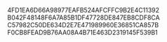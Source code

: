 4FD1EA6D66A98977EAFB524AFCFFC9B2E4C11392
B042F48148F6A7A85B1DF47728DE847EB8CDF8CA
C57982C50DE634D2E7E471989960E36851CA857B
F0CB8FEAD9B76AA08A4B71E463D2319145F539B1
